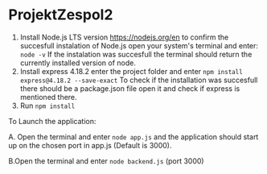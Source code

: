 # ProjektZespol2

1. Install Node.js LTS version
   https://nodejs.org/en
   to confirm the succesfull instalation of Node.js open your system's terminal and enter:
   `node -v`
   If the instalation was succesfull the terminal should return the currently installed version of node.
2. Install express 4.18.2
   enter the project folder and enter
   `npm install express@4.18.2 --save-exact`
   To check if the installation was succesfull there should be a package.json file open it and check if express is mentioned there.
3. Run `npm install`

To Launch the application:

A. Open the terminal and enter `node app.js` and the application should start up on the chosen port in app.js (Default is 3000).

B.Open the terminal and enter `node backend.js` (port 3000)
